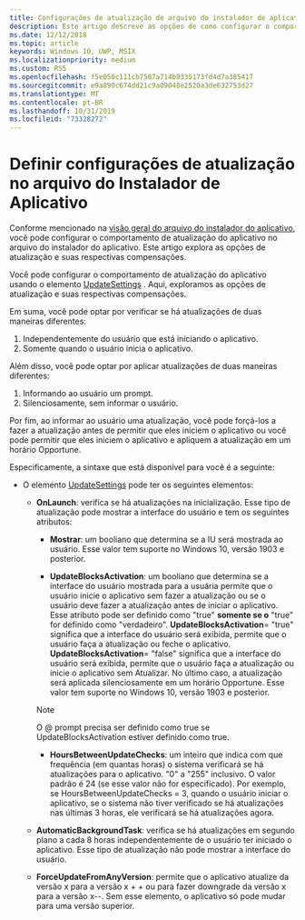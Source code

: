 ```yaml
---
title: Configurações de atualização de arquivo do instalador de aplicativo
description: Este artigo descreve as opções de como configurar o comportamento de atualizações de aplicativo usando o arquivo do instalador do aplicativo.
ms.date: 12/12/2018
ms.topic: article
keywords: Windows 10, UWP, MSIX
ms.localizationpriority: medium
ms.custom: RS5
ms.openlocfilehash: f5e050c111cb7587a714b9335173fd4d7a385417
ms.sourcegitcommit: e9a890c674dd21c9a09048e2520a3de632753d27
ms.translationtype: MT
ms.contentlocale: pt-BR
ms.lasthandoff: 10/31/2019
ms.locfileid: "73328272"
---
```

# <a name="configure-update-settings-in-the-app-installer-file"></a>Definir configurações de atualização no arquivo do Instalador de Aplicativo

Conforme mencionado na [visão geral do arquivo do instalador do aplicativo](app-installer-file-overview.md), você pode configurar o comportamento de atualização do aplicativo no arquivo do instalador do aplicativo. Este artigo explora as opções de atualização e suas respectivas compensações.

Você pode configurar o comportamento de atualização do aplicativo usando o elemento [UpdateSettings](https://docs.microsoft.com/uwp/schemas/appinstallerschema/element-update-settings) . Aqui, exploramos as opções de atualização e suas respectivas compensações.

Em suma, você pode optar por verificar se há atualizações de duas maneiras diferentes:
1. Independentemente do usuário que está iniciando o aplicativo.
2. Somente quando o usuário inicia o aplicativo.

Além disso, você pode optar por aplicar atualizações de duas maneiras diferentes:
1. Informando ao usuário um prompt.
2. Silenciosamente, sem informar o usuário.

Por fim, ao informar ao usuário uma atualização, você pode forçá-los a fazer a atualização antes de permitir que eles iniciem o aplicativo ou você pode permitir que eles iniciem o aplicativo e apliquem a atualização em um horário Opportune.

Especificamente, a sintaxe que está disponível para você é a seguinte:

- O elemento [UpdateSettings](https://docs.microsoft.com/uwp/schemas/appinstallerschema/element-update-settings) pode ter os seguintes elementos:

    - **OnLaunch**: verifica se há atualizações na inicialização. Esse tipo de atualização pode mostrar a interface do usuário e tem os seguintes atributos:

        - **Mostrar**: um booliano que determina se a IU será mostrada ao usuário. Esse valor tem suporte no Windows 10, versão 1903 e posterior.

        - **UpdateBlocksActivation**: um booliano que determina se a interface do usuário mostrada para a usuária permite que o usuário inicie o aplicativo sem fazer a atualização ou se o usuário deve fazer a atualização antes de iniciar o aplicativo. Esse atributo pode ser definido como "true" **somente se o** "true" for definido como "verdadeiro". **UpdateBlocksActivation**= "true" significa que a interface do usuário será exibida, permite que o usuário faça a atualização ou feche o aplicativo. **UpdateBlocksActivation**= "false" significa que a interface do usuário será exibida, permite que o usuário faça a atualização ou inicie o aplicativo sem Atualizar. No último caso, a atualização será aplicada silenciosamente em um horário Opportune. Esse valor tem suporte no Windows 10, versão 1903 e posterior.

        > [!NOTE]
        > O @ prompt precisa ser definido como true se UpdateBlocksActivation estiver definido como true.

        - **HoursBetweenUpdateChecks**: um inteiro que indica com que frequência (em quantas horas) o sistema verificará se há atualizações para o aplicativo. "0" a "255" inclusivo. O valor padrão é 24 (se esse valor não for especificado). Por exemplo, se HoursBetweenUpdateChecks = 3, quando o usuário iniciar o aplicativo, se o sistema não tiver verificado se há atualizações nas últimas 3 horas, ele verificará se há atualizações agora.  

    - **AutomaticBackgroundTask**: verifica se há atualizações em segundo plano a cada 8 horas independentemente de o usuário ter iniciado o aplicativo. Esse tipo de atualização não pode mostrar a interface do usuário.

    - **ForceUpdateFromAnyVersion**: permite que o aplicativo atualize da versão x para a versão x + + ou para fazer downgrade da versão x para a versão x--. Sem esse elemento, o aplicativo só pode mudar para uma versão superior.
